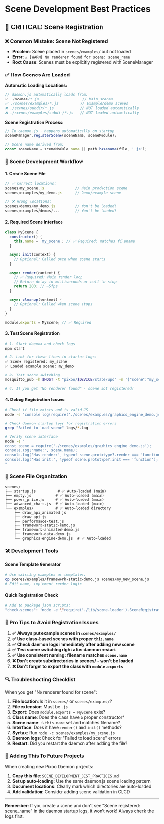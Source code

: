 # Scene Development Best Practices

## 🚨 **CRITICAL: Scene Registration**

### **❌ Common Mistake: Scene Not Registered**

- **Problem**: Scene placed in `scenes/examples/` but not loaded
- **Error**: `⚠ [WARN] No renderer found for scene: scene_name`
- **Root Cause**: Scenes must be explicitly registered with SceneManager

### **✅ How Scenes Are Loaded**

**Automatic Loading Locations:**

```javascript
// daemon.js automatically loads from:
✅ ./scenes/*.js                    // Main scenes
✅ ./scenes/examples/*.js          // Example/demo scenes
❌ ./scenes/subdir/*.js            // NOT loaded automatically
❌ ./scenes/examples/subdir/*.js   // NOT loaded automatically
```

**Scene Registration Process:**

```javascript
// In daemon.js - happens automatically on startup
sceneManager.registerScene(sceneName, sceneModule);

// Scene name derived from:
const sceneName = sceneModule.name || path.basename(file, '.js');
```

### **🔧 Scene Development Workflow**

#### **1. Create Scene File**

```javascript
// ✅ Correct locations:
scenes/my_scene.js              // Main production scene
scenes/examples/my_demo.js      // Demo/example scene

// ❌ Wrong locations:
scenes/demos/my_demo.js         // Won't be loaded!
scenes/examples/demos/...       // Won't be loaded!
```

#### **2. Required Scene Interface**

```javascript
class MyScene {
  constructor() {
    this.name = 'my_scene'; // ✅ Required: matches filename
  }

  async init(context) {
    // Optional: Called once when scene starts
  }

  async render(context) {
    // ✅ Required: Main render loop
    // Return delay in milliseconds or null to stop
    return 200; // ~5fps
  }

  async cleanup(context) {
    // Optional: Called when scene stops
  }
}

module.exports = MyScene; // ✅ Required
```

#### **3. Test Scene Registration**

```bash
# 1. Start daemon and check logs
npm start

# 2. Look for these lines in startup logs:
✅ Scene registered: my_scene
✅ Loaded example scene: my_demo

# 3. Test scene switching
mosquitto_pub -h $HOST -t "pixoo/$DEVICE/state/upd" -m '{"scene":"my_scene"}'

# 4. If you get "No renderer found" - scene not registered!
```

#### **4. Debug Registration Issues**

```bash
# Check if file exists and is valid JS
node -e "console.log(require('./scenes/examples/graphics_engine_demo.js'))"

# Check daemon startup logs for registration errors
grep "Failed to load scene" logs/*.log

# Verify scene interface
node -e "
const scene = require('./scenes/examples/graphics_engine_demo.js');
console.log('Name:', scene.name);
console.log('Has render:', typeof scene.prototype?.render === 'function');
console.log('Has init:', typeof scene.prototype?.init === 'function');
"
```

### **📁 Scene File Organization**

```
scenes/
├── startup.js          # ✅ Auto-loaded (main)
├── empty.js           # ✅ Auto-loaded (main)
├── power_price.js     # ✅ Auto-loaded (main)
├── advanced_chart.js  # ✅ Auto-loaded (main)
└── examples/          # ✅ Auto-loaded directory
    ├── draw_api_animated.js
    ├── draw_api.js
    ├── performance-test.js
    ├── framework-static-demo.js
    ├── framework-animated-demo.js
    ├── framework-data-demo.js
    └── graphics-engine-demo.js  # ✅ Auto-loaded
```

### **🛠️ Development Tools**

#### **Scene Template Generator**

```bash
# Use existing examples as templates:
cp scenes/examples/framework-static-demo.js scenes/my_new_scene.js
# Edit name, implement render logic
```

#### **Quick Registration Check**

```bash
# Add to package.json scripts:
"check-scenes": "node -e \"require('./lib/scene-loader').SceneRegistration.registerFromStructure(require('./lib/scene-manager').SceneManager.prototype.constructor(), './scenes')\""
```

### **🚨 Pro Tips to Avoid Registration Issues**

1. **✅ Always put example scenes in `scenes/examples/`**
2. **✅ Use class-based scenes with proper `this.name`**
3. **✅ Check daemon logs immediately after adding new scene**
4. **✅ Test scene switching right after daemon restart**
5. **✅ Use consistent naming: filename matches `scene.name`**
6. **❌ Don't create subdirectories in scenes/ - won't be loaded**
7. **❌ Don't forget to export the class with `module.exports`**

### **🔍 Troubleshooting Checklist**

When you get "No renderer found for scene":

1. **File location**: Is it in `scenes/` or `scenes/examples/`?
2. **File extension**: Must be `.js`
3. **Export**: Does `module.exports = MyScene` exist?
4. **Class name**: Does the class have a proper constructor?
5. **Scene name**: Is `this.name` set and matches filename?
6. **Interface**: Does it have `render()` and `init()` methods?
7. **Syntax**: Run `node -c scenes/examples/my_scene.js`
8. **Daemon logs**: Check for "Failed to load scene" errors
9. **Restart**: Did you restart the daemon after adding the file?

### **📝 Adding This To Future Projects**

When creating new Pixoo Daemon projects:

1. **Copy this file**: `SCENE_DEVELOPMENT_BEST_PRACTICES.md`
2. **Set up auto-loading**: Use the same daemon.js scene loading pattern
3. **Document locations**: Clearly mark which directories are auto-loaded
4. **Add validation**: Consider adding scene validation in CI/CD

---

**Remember**: If you create a scene and don't see "Scene registered: scene_name" in the daemon startup logs, it won't work! Always check the logs first.
